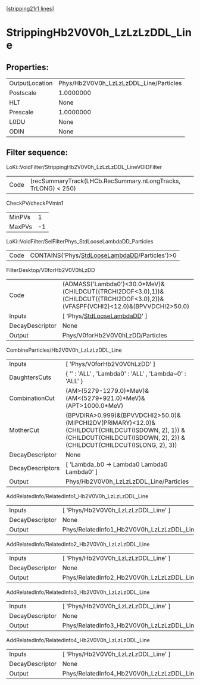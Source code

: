 [[stripping21r1 lines]](./stripping21r1-index)

# StrippingHb2V0V0h_LzLzLzDDL_Line

## Properties:

|                |                                        |
|----------------|----------------------------------------|
| OutputLocation | Phys/Hb2V0V0h_LzLzLzDDL_Line/Particles |
| Postscale      | 1.0000000                              |
| HLT            | None                                   |
| Prescale       | 1.0000000                              |
| L0DU           | None                                   |
| ODIN           | None                                   |

## Filter sequence:

LoKi::VoidFilter/StrippingHb2V0V0h_LzLzLzDDL_LineVOIDFilter

|      |                                                               |
|------|---------------------------------------------------------------|
| Code | (recSummaryTrack(LHCb.RecSummary.nLongTracks, TrLONG) \< 250) |

CheckPV/checkPVmin1

|        |     |
|--------|-----|
| MinPVs | 1   |
| MaxPVs | -1  |

LoKi::VoidFilter/SelFilterPhys_StdLooseLambdaDD_Particles

|      |                                                                                                    |
|------|----------------------------------------------------------------------------------------------------|
| Code | CONTAINS('Phys/[StdLooseLambdaDD](./stripping21r1-commonparticles-stdlooselambdadd)/Particles')\>0 |

FilterDesktop/V0forHb2V0V0hLzDD

|                 |                                                                                                                                      |
|-----------------|--------------------------------------------------------------------------------------------------------------------------------------|
| Code            | (ADMASS('Lambda0')\<30.0\*MeV)&(CHILDCUT((TRCHI2DOF\<3.0),1))&(CHILDCUT((TRCHI2DOF\<3.0),2))&(VFASPF(VCHI2)\<12.0)&(BPVVDCHI2\>50.0) |
| Inputs          | [ 'Phys/[StdLooseLambdaDD](./stripping21r1-commonparticles-stdlooselambdadd)' ]                                                    |
| DecayDescriptor | None                                                                                                                                 |
| Output          | Phys/V0forHb2V0V0hLzDD/Particles                                                                                                     |

CombineParticles/Hb2V0V0h_LzLzLzDDL_Line

|                  |                                                                                                                                                                             |
|------------------|-----------------------------------------------------------------------------------------------------------------------------------------------------------------------------|
| Inputs           | [ 'Phys/V0forHb2V0V0hLzDD' ]                                                                                                                                              |
| DaughtersCuts    | { '' : 'ALL' , 'Lambda0' : 'ALL' , 'Lambda~0' : 'ALL' }                                                                                                                     |
| CombinationCut   | (AM\>(5279-1279.0)\*MeV)&(AM\<(5279+921.0)\*MeV)&(APT\>1000.0\*MeV)                                                                                                         |
| MotherCut        | (BPVDIRA\>0.999)&(BPVVDCHI2\>50.0)&(MIPCHI2DV(PRIMARY)\<12.0)& (CHILDCUT(CHILDCUT(ISDOWN, 2), 1)) & (CHILDCUT(CHILDCUT(ISDOWN, 2), 2)) & (CHILDCUT(CHILDCUT(ISLONG, 2), 3)) |
| DecayDescriptor  | None                                                                                                                                                                        |
| DecayDescriptors | [ 'Lambda_b0 -\> Lambda0 Lambda0 Lambda0' ]                                                                                                                               |
| Output           | Phys/Hb2V0V0h_LzLzLzDDL_Line/Particles                                                                                                                                      |

AddRelatedInfo/RelatedInfo1_Hb2V0V0h_LzLzLzDDL_Line

|                 |                                                     |
|-----------------|-----------------------------------------------------|
| Inputs          | [ 'Phys/Hb2V0V0h_LzLzLzDDL_Line' ]                |
| DecayDescriptor | None                                                |
| Output          | Phys/RelatedInfo1_Hb2V0V0h_LzLzLzDDL_Line/Particles |

AddRelatedInfo/RelatedInfo2_Hb2V0V0h_LzLzLzDDL_Line

|                 |                                                     |
|-----------------|-----------------------------------------------------|
| Inputs          | [ 'Phys/Hb2V0V0h_LzLzLzDDL_Line' ]                |
| DecayDescriptor | None                                                |
| Output          | Phys/RelatedInfo2_Hb2V0V0h_LzLzLzDDL_Line/Particles |

AddRelatedInfo/RelatedInfo3_Hb2V0V0h_LzLzLzDDL_Line

|                 |                                                     |
|-----------------|-----------------------------------------------------|
| Inputs          | [ 'Phys/Hb2V0V0h_LzLzLzDDL_Line' ]                |
| DecayDescriptor | None                                                |
| Output          | Phys/RelatedInfo3_Hb2V0V0h_LzLzLzDDL_Line/Particles |

AddRelatedInfo/RelatedInfo4_Hb2V0V0h_LzLzLzDDL_Line

|                 |                                                     |
|-----------------|-----------------------------------------------------|
| Inputs          | [ 'Phys/Hb2V0V0h_LzLzLzDDL_Line' ]                |
| DecayDescriptor | None                                                |
| Output          | Phys/RelatedInfo4_Hb2V0V0h_LzLzLzDDL_Line/Particles |
